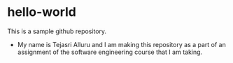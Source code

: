 # hello-world
This is a sample github repository.
- My name is Tejasri Alluru and I am making this repository as a part of an assignment of the software engineering course that I am taking.
